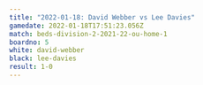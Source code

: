 ```yaml
---
title: "2022-01-18: David Webber vs Lee Davies"
gamedate: 2022-01-18T17:51:23.056Z
match: beds-division-2-2021-22-ou-home-1
boardno: 5
white: david-webber
black: lee-davies
result: 1-0
---
```

